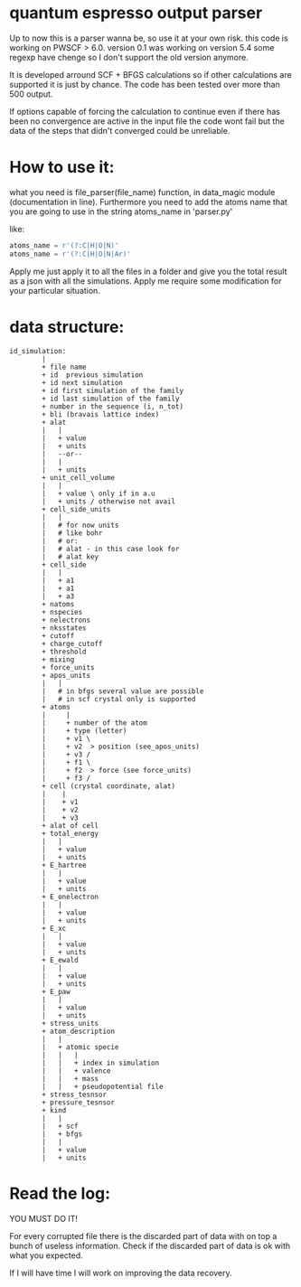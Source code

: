 # quantum espresso output parser
Up to now this is a parser wanna be, so use it at your own risk.
this code is working on PWSCF > 6.0.
version 0.1 was working on version 5.4 some regexp have chenge so I don't support the old version anymore.

It is developed arround SCF + BFGS calculations so if other calculations are supported it is just by chance. The code has been tested over more than 500 output.

If options capable of forcing the calculation to continue even if there has been no convergence are active in the input file the code wont fail but the data of the steps that didn't converged could be unreliable. 

# How to use it:
what you need is file_parser(file_name) function, in data_magic module (documentation in line).
Furthermore you need to add the atoms name that you are going to use in the string atoms_name in 'parser.py'

like:

```python
atoms_name = r'(?:C|H|O|N)'
atoms_name = r'(?:C|H|O|N|Ar)'
```


Apply me just apply it to all the files in a folder and give you the total result as a json with all the simulations. Apply me require some modification for your particular situation.



# data structure:
```
id_simulation:
        |
        + file name
        + id  previous simulation
        + id next simulation
        + id first simulation of the family
        + id last simulation of the family
        + number in the sequence (i, n_tot)
        + bli (bravais lattice index)
        + alat
        |   |
        |   + value
        |   + units
        |   --or--
        |   |
        |   + units
        + unit_cell_volume
        |   |
        |   + value \ only if in a.u
        |   + units / otherwise not avail
        + cell_side_units
        |   |
        |   # for now units 
        |   # like bohr 
        |   # or: 
        |   # alat - in this case look for
        |   # alat key
        + cell_side
        |   |
        |   + a1
        |   + a1
        |   + a3
        + natoms
        + nspecies
        + nelectrons
        + nksstates
        + cutoff
        + charge_cutoff
        + threshold
        + mixing
        + force_units
        + apos_units
        |   |
        |   # in bfgs several value are possible
        |   # in scf crystal only is supported
        + atoms
        |     |
        |     + number of the atom
        |     + type (letter)
        |     + v1 \
        |     + v2  > position (see_apos_units)
        |     + v3 /
        |     + f1 \
        |     + f2  > force (see force_units)
        |     + f3 /
        + cell (crystal coordinate, alat)
        |    |
        |    + v1
        |    + v2
        |    + v3
        + alat of cell
        + total_energy
        |   |
        |   + value
        |   + units
        + E_hartree
        |   |
        |   + value
        |   + units
        + E_onelectron
        |   |
        |   + value
        |   + units
        + E_xc
        |   |
        |   + value
        |   + units
        + E_ewald
        |   |
        |   + value
        |   + units
        + E_paw
        |   |
        |   + value
        |   + units
        + stress_units
        + atom_description
        |   |
        |   + atomic specie
        |   |   |
        |   |   + index in simulation
        |   |   + valence
        |   |   + mass
        |   |   + pseudopotential file
        + stress_tesnsor 
        + pressure_tesnsor
        + kind
        |   |
        |   + scf
        |   + bfgs
        |   |
        |   + value
        |   + units

```
# Read the log:
YOU MUST DO IT!

For every corrupted file there is the discarded part of data with on top a bunch of useless information. Check if the discarded part of data is ok with what you expected. 

If I will have time I will work on improving the data recovery.


